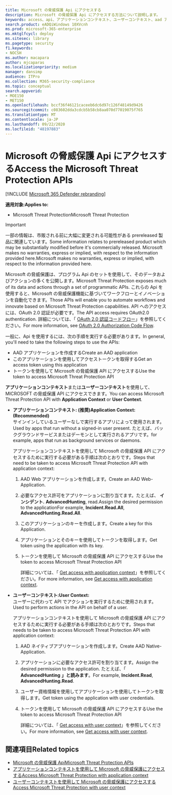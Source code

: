 ```yaml
---
title: Microsoft の脅威保護 Api にアクセスする
description: Microsoft の脅威保護 Api にアクセスする方法について説明します。
keywords: access、api、アプリケーションコンテキスト、ユーザーコンテキスト、aad アプリケーション、アクセストークン
search.product: eADQiWindows 10XVcnh
ms.prod: microsoft-365-enterprise
ms.mktglfcycl: deploy
ms.sitesec: library
ms.pagetype: security
f1.keywords:
- NOCSH
ms.author: macapara
author: mjcaparas
ms.localizationpriority: medium
manager: dansimp
audience: ITPro
ms.collection: M365-security-compliance
ms.topic: conceptual
search.appverid:
- MOE150
- MET150
ms.openlocfilehash: bccf36f46121caceeb6dc6d97c126f48149d9426
ms.sourcegitcommit: c083602dda3cdcb5b58cb8aa070d77019075f765
ms.translationtype: MT
ms.contentlocale: ja-JP
ms.lasthandoff: 09/22/2020
ms.locfileid: "48197883"
---
```

# <a name="access-the-microsoft-threat-protection-apis"></a><span data-ttu-id="7c1d8-104">Microsoft の脅威保護 Api にアクセスする</span><span class="sxs-lookup"><span data-stu-id="7c1d8-104">Access the Microsoft Threat Protection APIs</span></span>

[!INCLUDE [Microsoft 365 Defender rebranding](../includes/microsoft-defender.md)]


<span data-ttu-id="7c1d8-105">**適用対象:**</span><span class="sxs-lookup"><span data-stu-id="7c1d8-105">**Applies to:**</span></span>
- <span data-ttu-id="7c1d8-106">Microsoft Threat Protection</span><span class="sxs-lookup"><span data-stu-id="7c1d8-106">Microsoft Threat Protection</span></span>

>[!IMPORTANT] 
><span data-ttu-id="7c1d8-107">一部の情報は、市販される前に大幅に変更される可能性がある prereleased 製品に関連しています。</span><span class="sxs-lookup"><span data-stu-id="7c1d8-107">Some information relates to prereleased product which may be substantially modified before it's commercially released.</span></span> <span data-ttu-id="7c1d8-108">Microsoft makes no warranties, express or implied, with respect to the information provided here.</span><span class="sxs-lookup"><span data-stu-id="7c1d8-108">Microsoft makes no warranties, express or implied, with respect to the information provided here.</span></span>


 <span data-ttu-id="7c1d8-109">Microsoft の脅威保護は、プログラム Api のセットを使用して、そのデータおよびアクションの多くを公開します。</span><span class="sxs-lookup"><span data-stu-id="7c1d8-109">Microsoft Threat Protection exposes much of its data and actions through a set of programmatic APIs.</span></span> <span data-ttu-id="7c1d8-110">これらの Api を使用すると、Microsoft の脅威保護機能に基づいてワークフローとイノベーションを自動化できます。</span><span class="sxs-lookup"><span data-stu-id="7c1d8-110">Those APIs will enable you to automate workflows and innovate based on  Microsoft Threat Protection capabilities.</span></span> <span data-ttu-id="7c1d8-111">API へのアクセスには、OAuth 2.0 認証が必要です。</span><span class="sxs-lookup"><span data-stu-id="7c1d8-111">The API access requires OAuth2.0 authentication.</span></span> <span data-ttu-id="7c1d8-112">詳細については、「 [OAuth 2.0 認証コードフロー](https://docs.microsoft.com/azure/active-directory/develop/active-directory-v2-protocols-oauth-code)」を参照してください。</span><span class="sxs-lookup"><span data-stu-id="7c1d8-112">For more information, see [OAuth 2.0 Authorization Code Flow](https://docs.microsoft.com/azure/active-directory/develop/active-directory-v2-protocols-oauth-code).</span></span>


<span data-ttu-id="7c1d8-113">一般に、Api を使用するには、次の手順を実行する必要があります。</span><span class="sxs-lookup"><span data-stu-id="7c1d8-113">In general, you'll need to take the following steps to use the APIs:</span></span>
- <span data-ttu-id="7c1d8-114">AAD アプリケーションを作成する</span><span class="sxs-lookup"><span data-stu-id="7c1d8-114">Create an AAD application</span></span>
- <span data-ttu-id="7c1d8-115">このアプリケーションを使用してアクセストークンを取得する</span><span class="sxs-lookup"><span data-stu-id="7c1d8-115">Get an access token using this application</span></span>
- <span data-ttu-id="7c1d8-116">トークンを使用して Microsoft の脅威保護 API にアクセスする</span><span class="sxs-lookup"><span data-stu-id="7c1d8-116">Use the token to access  Microsoft Threat Protection API</span></span>


<span data-ttu-id="7c1d8-117">**アプリケーションコンテキスト**または**ユーザーコンテキスト**を使用して、MICROSOFT の脅威保護 API にアクセスできます。</span><span class="sxs-lookup"><span data-stu-id="7c1d8-117">You can access  Microsoft Threat Protection API with **Application Context** or **User Context**.</span></span>

- <span data-ttu-id="7c1d8-118">**アプリケーションコンテキスト: (推奨)**</span><span class="sxs-lookup"><span data-stu-id="7c1d8-118">**Application Context: (Recommended)**</span></span> <br>
    <span data-ttu-id="7c1d8-119">サインインしているユーザーなしで実行するアプリによって使用されます。</span><span class="sxs-lookup"><span data-stu-id="7c1d8-119">Used by apps that run without a signed-in user present.</span></span> <span data-ttu-id="7c1d8-120">たとえば、バックグラウンドサービスまたはデーモンとして実行されるアプリです。</span><span class="sxs-lookup"><span data-stu-id="7c1d8-120">for example, apps that run as background services or daemons.</span></span>

    <span data-ttu-id="7c1d8-121">アプリケーションコンテキストを使用して Microsoft の脅威保護 API にアクセスするために実行する必要がある手順は次のとおりです。</span><span class="sxs-lookup"><span data-stu-id="7c1d8-121">Steps that need to be taken to access  Microsoft Threat Protection API with application context:</span></span>

  1. <span data-ttu-id="7c1d8-122">AAD Web アプリケーションを作成します。</span><span class="sxs-lookup"><span data-stu-id="7c1d8-122">Create an AAD Web-Application.</span></span>
  2. <span data-ttu-id="7c1d8-123">必要なアクセス許可をアプリケーションに割り当てます。たとえば、 **インシデント.** **AdvancedHunting**, read.</span><span class="sxs-lookup"><span data-stu-id="7c1d8-123">Assign the desired permission to the applicationFor example, **Incident.Read.All**, **AdvancedHunting.Read.All**.</span></span> 
  3. <span data-ttu-id="7c1d8-124">このアプリケーションのキーを作成します。</span><span class="sxs-lookup"><span data-stu-id="7c1d8-124">Create a key for this Application.</span></span>
  4. <span data-ttu-id="7c1d8-125">アプリケーションとそのキーを使用してトークンを取得します。</span><span class="sxs-lookup"><span data-stu-id="7c1d8-125">Get token using the application with its key.</span></span>
  5. <span data-ttu-id="7c1d8-126">トークンを使用して Microsoft の脅威保護 API にアクセスする</span><span class="sxs-lookup"><span data-stu-id="7c1d8-126">Use the token to access  Microsoft Threat Protection API</span></span>

     <span data-ttu-id="7c1d8-127">詳細については、「 [Get access with application context](api-create-app-web.md)」を参照してください。</span><span class="sxs-lookup"><span data-stu-id="7c1d8-127">For more information, see [Get access with application context](api-create-app-web.md).</span></span>


- <span data-ttu-id="7c1d8-128">**ユーザーコンテキスト:**</span><span class="sxs-lookup"><span data-stu-id="7c1d8-128">**User Context:**</span></span> <br>
    <span data-ttu-id="7c1d8-129">ユーザーに代わって API でアクションを実行するために使用されます。</span><span class="sxs-lookup"><span data-stu-id="7c1d8-129">Used to perform actions in the API on behalf of a user.</span></span>

    <span data-ttu-id="7c1d8-130">アプリケーションコンテキストを使用して Microsoft の脅威保護 API にアクセスするために実行する必要がある手順は次のとおりです。</span><span class="sxs-lookup"><span data-stu-id="7c1d8-130">Steps that needs to be taken to access  Microsoft Threat Protection API with application context:</span></span>
  1. <span data-ttu-id="7c1d8-131">AAD ネイティブアプリケーションを作成します。</span><span class="sxs-lookup"><span data-stu-id="7c1d8-131">Create AAD Native-Application.</span></span>
  2. <span data-ttu-id="7c1d8-132">アプリケーションに必要なアクセス許可を割り当てます。</span><span class="sxs-lookup"><span data-stu-id="7c1d8-132">Assign the desired permission to the application.</span></span> <span data-ttu-id="7c1d8-133">たとえば、「 **AdvancedHunting** **」と読みます**。</span><span class="sxs-lookup"><span data-stu-id="7c1d8-133">For example, **Incident.Read**, **AdvancedHunting.Read**.</span></span>
  3. <span data-ttu-id="7c1d8-134">ユーザー資格情報を使用してアプリケーションを使用してトークンを取得します。</span><span class="sxs-lookup"><span data-stu-id="7c1d8-134">Get token using the application with user credentials.</span></span>
  4. <span data-ttu-id="7c1d8-135">トークンを使用して Microsoft の脅威保護 API にアクセスする</span><span class="sxs-lookup"><span data-stu-id="7c1d8-135">Use the token to access  Microsoft Threat Protection API</span></span>

     <span data-ttu-id="7c1d8-136">詳細については、「 [Get access with user context](api-create-app-user-context.md)」を参照してください。</span><span class="sxs-lookup"><span data-stu-id="7c1d8-136">For more information, see [Get access with user context](api-create-app-user-context.md).</span></span>


## <a name="related-topics"></a><span data-ttu-id="7c1d8-137">関連項目</span><span class="sxs-lookup"><span data-stu-id="7c1d8-137">Related topics</span></span>
- [<span data-ttu-id="7c1d8-138">Microsoft の脅威保護 Api</span><span class="sxs-lookup"><span data-stu-id="7c1d8-138">Microsoft Threat Protection APIs</span></span>](api-supported.md)
- [<span data-ttu-id="7c1d8-139">アプリケーションコンテキストを使用して Microsoft の脅威保護にアクセスする</span><span class="sxs-lookup"><span data-stu-id="7c1d8-139">Access  Microsoft Threat Protection with application context</span></span>](api-create-app-web.md)
- [<span data-ttu-id="7c1d8-140">ユーザーコンテキストを使用して Microsoft の脅威保護にアクセスする</span><span class="sxs-lookup"><span data-stu-id="7c1d8-140">Access  Microsoft Threat Protection with user context</span></span>](api-create-app-user-context.md)
